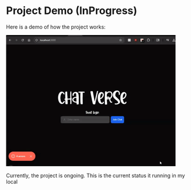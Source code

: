 # Project Demo (InProgress)

Here is a demo of how the project works:

![Demo](./Sneak_Peek.gif)

Currently, the project is ongoing. This is the current status it running in my local
